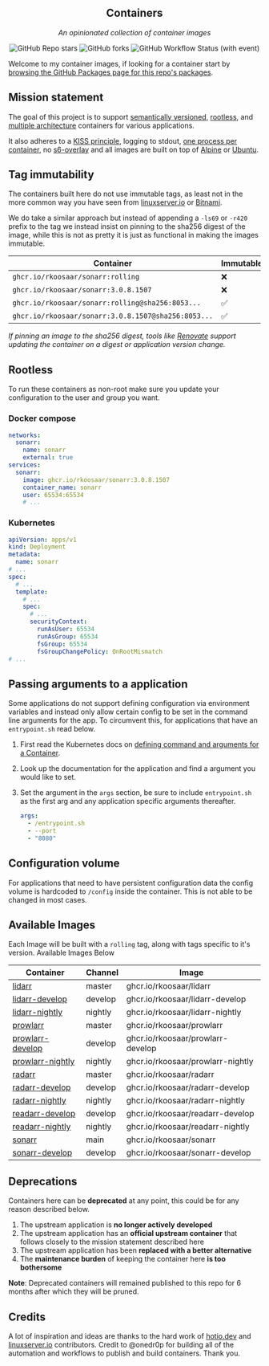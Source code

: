 <!---
NOTE: AUTO-GENERATED FILE
to edit this file, instead edit its template at: ./github/scripts/templates/README.md.j2
-->
<div align="center">


## Containers

_An opinionated collection of container images_

</div>

<div align="center">

![GitHub Repo stars](https://img.shields.io/github/stars/rkoosaar/containers?style=for-the-badge)
![GitHub forks](https://img.shields.io/github/forks/rkoosaar/containers?style=for-the-badge)
![GitHub Workflow Status (with event)](https://img.shields.io/github/actions/workflow/status/rkoosaar/containers/release-scheduled.yaml?style=for-the-badge&label=Scheduled%20Release)

</div>

Welcome to my container images, if looking for a container start by [browsing the GitHub Packages page for this repo's packages](https://github.com/rkoosaar?tab=packages&repo_name=containers).

## Mission statement

The goal of this project is to support [semantically versioned](https://semver.org/), [rootless](https://rootlesscontaine.rs/), and [multiple architecture](https://www.docker.com/blog/multi-arch-build-and-images-the-simple-way/) containers for various applications.

It also adheres to a [KISS principle](https://en.wikipedia.org/wiki/KISS_principle), logging to stdout, [one process per container](https://testdriven.io/tips/59de3279-4a2d-4556-9cd0-b444249ed31e/), no [s6-overlay](https://github.com/just-containers/s6-overlay) and all images are built on top of [Alpine](https://hub.docker.com/_/alpine) or [Ubuntu](https://hub.docker.com/_/ubuntu).

## Tag immutability

The containers built here do not use immutable tags, as least not in the more common way you have seen from [linuxserver.io](https://fleet.linuxserver.io/) or [Bitnami](https://bitnami.com/stacks/containers).

We do take a similar approach but instead of appending a `-ls69` or `-r420` prefix to the tag we instead insist on pinning to the sha256 digest of the image, while this is not as pretty it is just as functional in making the images immutable.

| Container                                          | Immutable |
|----------------------------------------------------|-----------|
| `ghcr.io/rkoosaar/sonarr:rolling`                   | ❌         |
| `ghcr.io/rkoosaar/sonarr:3.0.8.1507`                | ❌         |
| `ghcr.io/rkoosaar/sonarr:rolling@sha256:8053...`    | ✅         |
| `ghcr.io/rkoosaar/sonarr:3.0.8.1507@sha256:8053...` | ✅         |

_If pinning an image to the sha256 digest, tools like [Renovate](https://github.com/renovatebot/renovate) support updating the container on a digest or application version change._

## Rootless

To run these containers as non-root make sure you update your configuration to the user and group you want.

### Docker compose

```yaml
networks:
  sonarr:
    name: sonarr
    external: true
services:
  sonarr:
    image: ghcr.io/rkoosaar/sonarr:3.0.8.1507
    container_name: sonarr
    user: 65534:65534
    # ...
```

### Kubernetes

```yaml
apiVersion: apps/v1
kind: Deployment
metadata:
  name: sonarr
# ...
spec:
  # ...
  template:
    # ...
    spec:
      # ...
      securityContext:
        runAsUser: 65534
        runAsGroup: 65534
        fsGroup: 65534
        fsGroupChangePolicy: OnRootMismatch
# ...
```

## Passing arguments to a application

Some applications do not support defining configuration via environment variables and instead only allow certain config to be set in the command line arguments for the app. To circumvent this, for applications that have an `entrypoint.sh` read below.

1. First read the Kubernetes docs on [defining command and arguments for a Container](https://kubernetes.io/docs/tasks/inject-data-application/define-command-argument-container/).
2. Look up the documentation for the application and find a argument you would like to set.
3. Set the argument in the `args` section, be sure to include `entrypoint.sh` as the first arg and any application specific arguments thereafter.

    ```yaml
    args:
      - /entrypoint.sh
      - --port
      - "8080"
    ```

## Configuration volume

For applications that need to have persistent configuration data the config volume is hardcoded to `/config` inside the container. This is not able to be changed in most cases.

## Available Images

Each Image will be built with a `rolling` tag, along with tags specific to it's version. Available Images Below

Container | Channel | Image
--- | --- | ---
[lidarr](https://github.com/rkoosaar/containers/pkgs/container/lidarr) | master | ghcr.io/rkoosaar/lidarr
[lidarr-develop](https://github.com/rkoosaar/containers/pkgs/container/lidarr-develop) | develop | ghcr.io/rkoosaar/lidarr-develop
[lidarr-nightly](https://github.com/rkoosaar/containers/pkgs/container/lidarr-nightly) | nightly | ghcr.io/rkoosaar/lidarr-nightly
[prowlarr](https://github.com/rkoosaar/containers/pkgs/container/prowlarr) | master | ghcr.io/rkoosaar/prowlarr
[prowlarr-develop](https://github.com/rkoosaar/containers/pkgs/container/prowlarr-develop) | develop | ghcr.io/rkoosaar/prowlarr-develop
[prowlarr-nightly](https://github.com/rkoosaar/containers/pkgs/container/prowlarr-nightly) | nightly | ghcr.io/rkoosaar/prowlarr-nightly
[radarr](https://github.com/rkoosaar/containers/pkgs/container/radarr) | master | ghcr.io/rkoosaar/radarr
[radarr-develop](https://github.com/rkoosaar/containers/pkgs/container/radarr-develop) | develop | ghcr.io/rkoosaar/radarr-develop
[radarr-nightly](https://github.com/rkoosaar/containers/pkgs/container/radarr-nightly) | nightly | ghcr.io/rkoosaar/radarr-nightly
[readarr-develop](https://github.com/rkoosaar/containers/pkgs/container/readarr-develop) | develop | ghcr.io/rkoosaar/readarr-develop
[readarr-nightly](https://github.com/rkoosaar/containers/pkgs/container/readarr-nightly) | nightly | ghcr.io/rkoosaar/readarr-nightly
[sonarr](https://github.com/rkoosaar/containers/pkgs/container/sonarr) | main | ghcr.io/rkoosaar/sonarr
[sonarr-develop](https://github.com/rkoosaar/containers/pkgs/container/sonarr-develop) | develop | ghcr.io/rkoosaar/sonarr-develop


## Deprecations

Containers here can be **deprecated** at any point, this could be for any reason described below.

1. The upstream application is **no longer actively developed**
2. The upstream application has an **official upstream container** that follows closely to the mission statement described here
3. The upstream application has been **replaced with a better alternative**
4. The **maintenance burden** of keeping the container here **is too bothersome**

**Note**: Deprecated containers will remained published to this repo for 6 months after which they will be pruned.

## Credits

A lot of inspiration and ideas are thanks to the hard work of [hotio.dev](https://hotio.dev/) and [linuxserver.io](https://www.linuxserver.io/) contributors.
Credit to @onedr0p for building all of the automation and workflows to publish and build containers. Thank you.